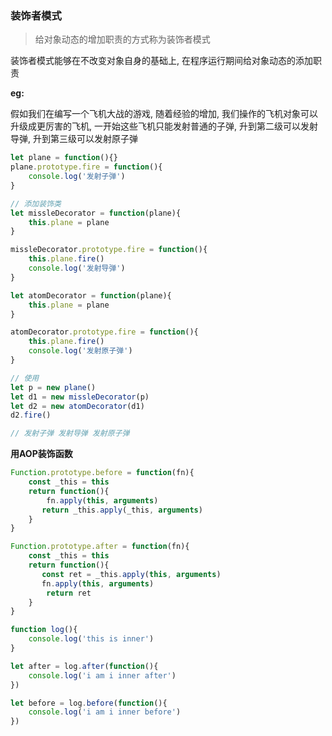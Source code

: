 ### 装饰者模式

> 给对象动态的增加职责的方式称为装饰者模式

装饰者模式能够在不改变对象自身的基础上, 在程序运行期间给对象动态的添加职责

**eg:**

假如我们在编写一个飞机大战的游戏, 随着经验的增加, 我们操作的飞机对象可以升级成更厉害的飞机, 一开始这些飞机只能发射普通的子弹, 升到第二级可以发射导弹, 升到第三级可以发射原子弹

```javascript
let plane = function(){}
plane.prototype.fire = function(){
    console.log('发射子弹')
}

// 添加装饰类
let missleDecorator = function(plane){
    this.plane = plane
}

missleDecorator.prototype.fire = function(){
    this.plane.fire()
    console.log('发射导弹')
}

let atomDecorator = function(plane){
    this.plane = plane
}

atomDecorator.prototype.fire = function(){
    this.plane.fire()
    console.log('发射原子弹')
}

// 使用
let p = new plane()
let d1 = new missleDecorator(p)
let d2 = new atomDecorator(d1)
d2.fire()

// 发射子弹 发射导弹 发射原子弹
```



**用AOP装饰函数**

```javascript
Function.prototype.before = function(fn){
	const _this = this
	return function(){
        fn.apply(this, arguments)
       return _this.apply(_this, arguments)
    }
}

Function.prototype.after = function(fn){
    const _this = this
    return function(){
       const ret = _this.apply(this, arguments)
       fn.apply(this, arguments)
        return ret
    }
}

function log(){
    console.log('this is inner')
}

let after = log.after(function(){
    console.log('i am i inner after')
})

let before = log.before(function(){
    console.log('i am i inner before')
})
```

